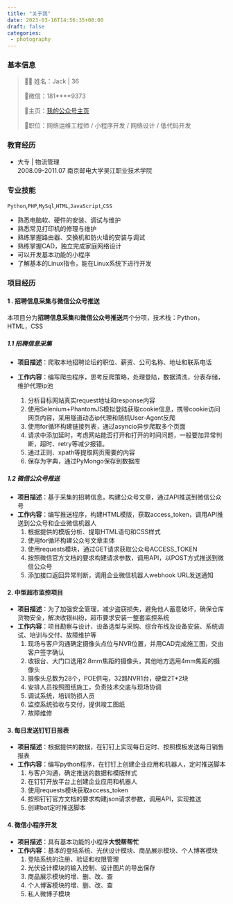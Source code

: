 ```yaml
---
title: "关于我"
date: 2023-03-16T14:56:35+08:00
draft: false
categories:
 - photography
---
```


### 基本信息

> 👨‍💼 姓名：Jack | 36
>
> 💬微信：181\*\*\*\*9373
>
> 📰主页：[我的公众号主页](https://mp.weixin.qq.com/s?__biz=MzU4ODIxMzA3MQ==&mid=2247484005&idx=1&sn=1b84beafb88557c0eb382d8b14eeee31)
> 
> 👔职位：网络运维工程师 / 小程序开发 / 网络设计 / 低代码开发

### 教育经历
- 大专 | 物流管理  
2008.09-2011.07 南京邮电大学吴江职业技术学院

### 专业技能

`Python`,`PHP`,`MySql`,`HTML`,`JavaScript`,`CSS`
- 熟悉电脑软、硬件的安装、调试与维护
- 熟悉常见打印机的修理与维护
- 熟练掌握路由器、交换机和防火墙的安装与调试
- 熟练掌握CAD，独立完成家庭网络设计
- 可以开发基本功能的小程序
- 了解基本的Linux指令，能在Linux系统下进行开发

### 项目经历

#### 1 . 招聘信息采集与微信公众号推送

本项目分为**招聘信息采集**和**微信公众号推送**两个分项，技术栈：Python，HTML，CSS

##### 1.1 招聘信息采集

- **项目描述**：爬取本地招聘论坛的职位、薪资、公司名称、地址和联系电话
- **工作内容**：编写爬虫程序，思考反爬策略，处理登陆，数据清洗，分表存储，维护代理ip池

  1. 分析目标网站真实request地址和response内容
  2. 使用Selenium+PhantomJS模拟登陆获取cookie信息，携带cookie访问网页内容，采用隧道动态ip代理和随机User-Agent反爬
  3. 使用for循环构建链接列表，通过asyncio异步爬取多个页面
  4. 请求中添加延时，考虑网站能否打开和打开的时间问题，一般要加异常判断，超时、retry等减少报错。
  5. 通过正则、xpath等提取网页需要的内容
  6. 保存为字典，通过PyMongo保存到数据库

##### 1.2 **微信公众号推送**

- **项目描述**：基于采集的招聘信息，构建公众号文章，通过API推送到微信公众号
- **工作内容**：编写推送程序，构建HTML模版，获取access_token，调用API推送到公众号和企业微信机器人
  1. 根据提供的模版分析、提取HTML语句和CSS样式
  2. 使用for循环构建公众号文章主体
  3. 使用requests模块，通过GET请求获取公众号ACCESS_TOKEN
  4. 按照微信官方文档的要求构建请求参数，调用API，以POST方式推送到微信公众号
  5. 添加接口返回异常判断，调用企业微信机器人webhook URL发送通知

#### 2. 中型超市监控项目

- **项目描述**：为了加强安全管理，减少盗窃损失，避免他人蓄意破坏，确保仓库货物安全，解决收银纠纷，超市要求安装一整套监控系统
- **工作内容**：项目勘察与设计、设备选型与采购、综合布线及设备安装、系统调试、培训与交付、故障维护等
  1. 现场与客户沟通确定摄像头点位与NVR位置，并用CAD完成施工图，交由客户签字确认
  2. 收银台、大门口选用2.8mm焦距的摄像头，其他地方选用4mm焦距的摄像头
  3. 摄像头总数为28个，POE供电，32路NVR1台，硬盘2T*2块
  4. 安排人员按照图纸施工，负责技术交底与现场协调
  5. 调试系统，培训防损人员
  6. 监控系统验收与交付，提供竣工图纸
  7. 故障维修

#### 3. 每日发送钉钉日报表

- **项目描述**：根据提供的数据，在钉钉上实现每日定时、按照模板发送每日销售报表
- **工作内容**：编写python程序，在钉钉上创建企业应用和机器人，定时推送脚本
  1. 与客户沟通，确定推送的数据和模版样式
  2. 在钉钉开放平台上创建企业应用和机器人
  3. 使用requests模块获取access_token
  4. 按照钉钉官方文档的要求构建json请求参数，调用API，实现推送
  5. 创建bat定时推送脚本
  
#### 4. 微信小程序开发

- **项目描述**：具有基本功能的小程序**大悦帮帮忙**
- **工作内容**：基本的登陆系统、光伏设计模块、商品展示模块、个人博客模块
  1. 登陆系统的注册、验证和权限管理
  2. 光伏设计模块的输入控制、设计图片的导出保存
  3. 商品展示模块的增、删、改、查
  4. 个人博客模块的增、删、改、查
  5. 私人微博子模块
